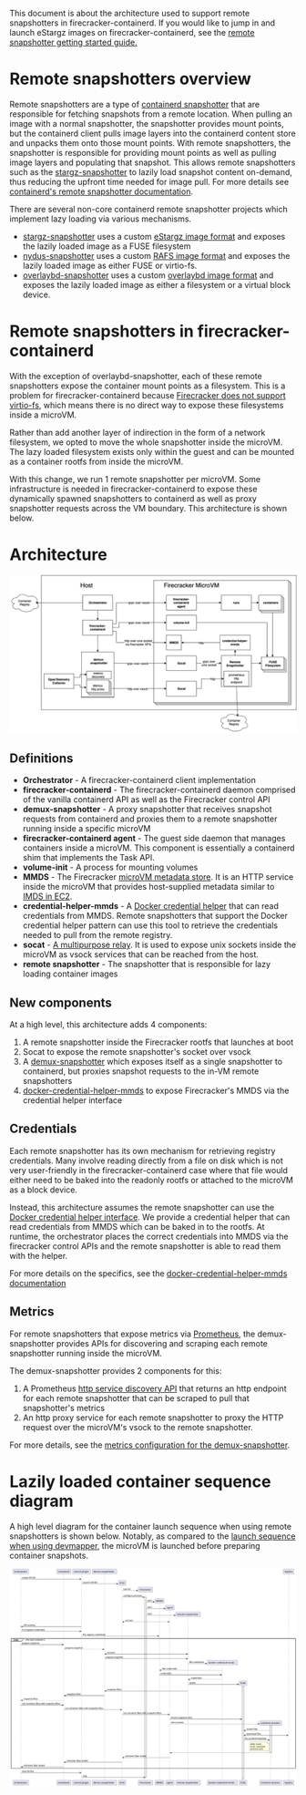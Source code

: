 This document is about the architecture used to support remote snapshotters in firecracker-containerd. If you would like to jump in and launch eStargz images on firecracker-containerd, see the [remote snapshotter getting started guide.](remote-snapshotter-getting-started.md)

# Remote snapshotters overview

Remote snapshotters are a type of [containerd snapshotter](https://github.com/containerd/containerd/blob/ff91434af1b937a31cd3f76c31d079b74a11d9d0/docs/snapshotters/README.md) that are responsible for fetching snapshots from a remote location. When pulling an image with a normal snapshotter, the snapshotter provides mount points, but the containerd client pulls image layers into the containerd content store and unpacks them onto those mount points. With remote snapshotters, the snapshotter is responsible for providing mount points as well as pulling image layers and populating that snapshot. This allows remote snapshotters such as the [stargz-snapshotter](https://github.com/containerd/stargz-snapshotter) to lazily load snapshot content on-demand, thus reducing the upfront time needed for image pull. For more details see [containerd's remote snapshotter documentation](https://github.com/containerd/containerd/blob/v1.6.6/docs/remote-snapshotter.md).

There are several non-core containerd remote snapshotter projects which implement lazy loading via various mechanisms.
* [stargz-snapshotter](https://github.com/containerd/stargz-snapshotter) uses a custom [eStargz image format](https://github.com/containerd/stargz-snapshotter/blob/v0.12.0/docs/estargz.md) and exposes the lazily loaded image as a FUSE filesystem
* [nydus-snapshotter](https://github.com/containerd/nydus-snapshotter/) uses a custom [RAFS image format](https://github.com/dragonflyoss/image-service/blob/v2.0.1/docs/nydus-design.md#2-rafs) and exposes the lazily loaded image as either FUSE or virtio-fs.
* [overlaybd-snapshotter](https://github.com/containerd/accelerated-container-image) uses a custom [overlaybd image format](https://www.usenix.org/conference/atc20/presentation/li-huiba) and exposes the lazily loaded image as either a filesystem or a virtual block device.

# Remote snapshotters in firecracker-containerd

With the exception of overlaybd-snapshotter, each of these remote snapshotters expose the container mount points as a filesystem. This is a problem for firecracker-containerd because [Firecracker does not support virtio-fs](https://github.com/firecracker-microvm/firecracker/pull/1351#issuecomment-667085798), which means there is no direct way to expose these filesystems inside a microVM. 

Rather than add another layer of indirection in the form of a network filesystem, we opted to move the whole snapshotter inside the microVM. The lazy loaded filesystem exists only within the guest and can be mounted as a container rootfs from inside the microVM.

With this change, we run 1 remote snapshotter per microVM. Some infrastructure is needed in firecracker-containerd to expose these dynamically spawned snapshotters to containerd as well as proxy snapshotter requests across the VM boundary. This architecture is shown below.

# Architecture

![Firecracker-containerd with remote snapshotter architecture](img/remote-snapshotter-architecture-diagram.png)

## Definitions
* __Orchestrator__ - A firecracker-containerd client implementation
* __firecracker-containerd__ - The firecracker-containerd daemon comprised of the vanilla containerd API as well as the Firecracker control API
* __demux-snapshotter__ - A proxy snapshotter that receives snapshot requests from containerd and proxies them to a remote snapshotter running inside a specific microVM
* __firecracker-containerd agent__ - The guest side daemon that manages containers inside a microVM. This component is essentially a containerd shim that implements the Task API.
* __volume-init__ - A process for mounting volumes
* __MMDS__ - The Firecracker [microVM metadata store](https://github.com/firecracker-microvm/firecracker/blob/v1.1.0/docs/mmds/mmds-user-guide.md). It is an HTTP service inside the microVM that provides host-supplied metadata similar to [IMDS in EC2](https://docs.aws.amazon.com/AWSEC2/latest/UserGuide/ec2-instance-metadata.html).
* __credential-helper-mmds__ - A [Docker credential helper](https://github.com/docker/docker-credential-helpers) that can read credentials from MMDS. Remote snapshotters that support the Docker credential helper pattern can use this tool to retrieve the credentials needed to pull from the remote registry.
* __socat__ - [A multipurpose relay](http://www.dest-unreach.org/socat/). It is used to expose unix sockets inside the microVM as vsock services that can be reached from the host.
* __remote snapshotter__ - The snapshotter that is responsible for lazy loading container images

## New components

At a high level, this architecture adds 4 components:
1) A remote snapshotter inside the Firecracker rootfs that launches at boot 
1) Socat to expose the remote snapshotter's socket over vsock
1) A [demux-snapshotter](https://github.com/firecracker-microvm/firecracker-containerd/blob/913ab8bfc13d4735f3cd62dc6ac5f65e80db4400/snapshotter/README.md) which exposes itself as a single snapshotter to containerd, but proxies snapshot requests to the in-VM remote snapshotters
1) [docker-credential-helper-mmds](https://github.com/firecracker-microvm/firecracker-containerd/blob/913ab8bfc13d4735f3cd62dc6ac5f65e80db4400/docker-credential-mmds) to expose Firecracker's MMDS via the credential helper interface

## Credentials

Each remote snapshotter has its own mechanism for retrieving registry credentials. Many involve reading directly from a file on disk which is not very user-friendly in the firecracker-containerd case where that file would either need to be baked into the readonly rootfs or attached to the microVM as a block device. 

Instead, this architecture assumes the remote snapshotter can use the [Docker credential helper interface](https://github.com/docker/docker-credential-helpers). We provide a credential helper that can read credentials from MMDS which can be baked in to the rootfs. At runtime, the orchestrator places the correct credentials into MMDS via the firecracker control APIs and the remote snapshotter is able to read them with the helper. 

For more details on the specifics, see the [docker-credential-helper-mmds documentation](https://github.com/firecracker-microvm/firecracker-containerd/blob/913ab8bfc13d4735f3cd62dc6ac5f65e80db4400/docker-credential-mmds/README.md)

## Metrics

For remote snapshotters that expose metrics via [Prometheus](https://prometheus.io/), the demux-snapshotter provides APIs for discovering and scraping each remote snapshotter running inside the microVM. 

The demux-snapshotter provides 2 components for this:
1) A Prometheus [http service discovery API](https://prometheus.io/) that returns an http endpoint for each remote snapshotter that can be scraped to pull that snapshotter's metrics
2) An http proxy service for each remote snapshotter to proxy the HTTP request over the microVM's vsock to the remote snapshotter.

For more details, see the [metrics configuration for the demux-snapshotter](https://github.com/firecracker-microvm/firecracker-containerd/tree/main/snapshotter#metrics).


# Lazily loaded container sequence diagram
A high level diagram for the container launch sequence when using remote snapshotters is shown below. Notably, as compared to the [launch sequence when using devmapper](architecture.md), the microVM is launched before preparing container snapshots. 

![launch sequence diagram](img/remote-snapshotter-launch-sequence.svg)
